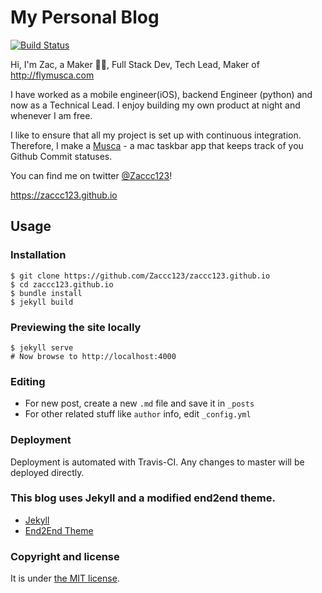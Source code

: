 # My Personal Blog

[![Build Status](https://travis-ci.org/Zaccc123/zaccc123.github.io.svg?branch=master)](https://travis-ci.org/Zaccc123/zaccc123.github.io)

Hi, I'm Zac, a Maker 👨‍💻, Full Stack Dev, Tech Lead, Maker of http://flymusca.com

I have worked as a mobile engineer(iOS), backend Engineer (python) and now as a Technical Lead. I enjoy building my own product at night and whenever I am free.

I like to ensure that all my project is set up with continuous integration. Therefore, I make a [Musca](http://flymusca.com) - a mac taskbar app that keeps track of you Github Commit statuses.

You can find me on twitter [@Zaccc123](https://twitter.com/Zaccc123/)!

https://zaccc123.github.io

## Usage

### Installation

```
$ git clone https://github.com/Zaccc123/zaccc123.github.io
$ cd zaccc123.github.io
$ bundle install
$ jekyll build
```

### Previewing the site locally

```
$ jekyll serve
# Now browse to http://localhost:4000
```

### Editing

* For new post, create a new `.md` file and save it in `_posts`
* For other related stuff like `author` info, edit `_config.yml`

### Deployment

Deployment is automated with Travis-CI. Any changes to master will be deployed directly.

### This blog uses Jekyll and a modified end2end theme.

* [Jekyll](https://jekyllrb.com/)
* [End2End Theme](https://github.com/nandomoreirame/end2end/)

### Copyright and license

It is under [the MIT license](/LICENSE).
